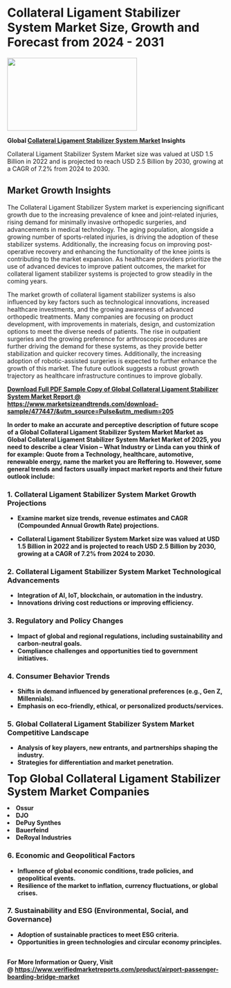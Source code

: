 <H1>Collateral Ligament Stabilizer System Market Size, Growth and Forecast from 2024 - 2031</H1><img class="aligncenter size-medium wp-image-584254" src="https://thirdeyenews.in/wp-content/uploads/2024/09/Global-Market-Research-300x168.jpeg" alt="" width="300" height="168" /><p><strong>Global&nbsp;<a href="https://www.marketsizeandtrends.com/download-sample/477447/&amp;utm_source=Pulse&amp;utm_medium=205">Collateral Ligament Stabilizer System Market</a> Insights</strong></p><p>Collateral Ligament Stabilizer System Market size was valued at USD 1.5 Billion in 2022 and is projected to reach USD 2.5 Billion by 2030, growing at a CAGR of 7.2% from 2024 to 2030.</p><p><h2>Market Growth Insights</h2> <p>The Collateral Ligament Stabilizer System market is experiencing significant growth due to the increasing prevalence of knee and joint-related injuries, rising demand for minimally invasive orthopedic surgeries, and advancements in medical technology. The aging population, alongside a growing number of sports-related injuries, is driving the adoption of these stabilizer systems. Additionally, the increasing focus on improving post-operative recovery and enhancing the functionality of the knee joints is contributing to the market expansion. As healthcare providers prioritize the use of advanced devices to improve patient outcomes, the market for collateral ligament stabilizer systems is projected to grow steadily in the coming years.</p> <p><strong><a href="#"></a></strong></p> <p>The market growth of collateral ligament stabilizer systems is also influenced by key factors such as technological innovations, increased healthcare investments, and the growing awareness of advanced orthopedic treatments. Many companies are focusing on product development, with improvements in materials, design, and customization options to meet the diverse needs of patients. The rise in outpatient surgeries and the growing preference for arthroscopic procedures are further driving the demand for these systems, as they provide better stabilization and quicker recovery times. Additionally, the increasing adoption of robotic-assisted surgeries is expected to further enhance the growth of this market. The future outlook suggests a robust growth trajectory as healthcare infrastructure continues to improve globally.</p> <p><strong><a href="#"></p><p><span class=""><strong>Download Full PDF Sample Copy of Global Collateral Ligament Stabilizer System Market Report</strong> @ <a href="https://www.marketsizeandtrends.com/download-sample/477447/&amp;utm_source=Pulse&amp;utm_medium=205" target="_blank">https://www.marketsizeandtrends.com/download-sample/477447/&amp;utm_source=Pulse&amp;utm_medium=205</a></span></p><p>In order to make an accurate and perceptive description of future scope of a Global&nbsp;Collateral Ligament Stabilizer System Market Market as Global&nbsp;Collateral Ligament Stabilizer System Market Market of 2025, you need to describe a clear Vision &ndash; What Industry or Linda can you think of for example: Quote from a Technology, healthcare, automotive, renewable energy, name the market you are Reffering to. However, some general trends and factors usually impact market reports and their future outlook include:</p><h3>1.&nbsp;<strong>Collateral Ligament Stabilizer System Market Growth Projections</strong></h3><ul><li>Examine market size trends, revenue estimates and CAGR (Compounded Annual Growth Rate) projections.</li><li><p>Collateral Ligament Stabilizer System Market size was valued at USD 1.5 Billion in 2022 and is projected to reach USD 2.5 Billion by 2030, growing at a CAGR of 7.2% from 2024 to 2030.</p></li></ul><h3>2.&nbsp;<strong>Collateral Ligament Stabilizer System Market Technological Advancements</strong></h3><ul><li>Integration of AI, IoT, blockchain, or automation in the industry.</li><li>Innovations driving cost reductions or improving efficiency.</li></ul><h3>3.&nbsp;<strong>Regulatory and Policy Changes</strong></h3><ul><li>Impact of global and regional regulations, including sustainability and carbon-neutral goals.</li><li>Compliance challenges and opportunities tied to government initiatives.</li></ul><h3>4.&nbsp;<strong>Consumer Behavior Trends</strong></h3><ul><li>Shifts in demand influenced by generational preferences (e.g., Gen Z, Millennials).</li><li>Emphasis on eco-friendly, ethical, or personalized products/services.</li></ul><h3>5.&nbsp;<strong>Global Collateral Ligament Stabilizer System Market Competitive Landscape</strong></h3><ul><li>Analysis of key players, new entrants, and partnerships shaping the industry.</li><li>Strategies for differentiation and market penetration.</li></ul><p data-pm-slice="1 1 []"><span style="color: inherit; font-family: inherit; font-size: 25px;">Top Global Collateral Ligament Stabilizer System Market Companies</span></p><div class="" data-test-id=""><p><li>Ossur</li><li> DJO</li><li> DePuy Synthes</li><li> Bauerfeind</li><li> DeRoyal Industries</li></p></div><h3>6.&nbsp;<strong>Economic and Geopolitical Factors</strong></h3><ul><li>Influence of global economic conditions, trade policies, and geopolitical events.</li><li>Resilience of the market to inflation, currency fluctuations, or global crises.</li></ul><h3>7.&nbsp;<strong>Sustainability and ESG (Environmental, Social, and Governance)</strong></h3><ul><li>Adoption of sustainable practices to meet ESG criteria.</li><li>Opportunities in green technologies and circular economy principles.</li></ul><h2><strong style="font-size: 14px;">For More Information or Query, Visit @&nbsp;</strong><a style="background-color: #ffffff; font-size: 14px;" href="https://www.marketsizeandtrends.com/report/collateral-ligament-stabilizer-system-market/" target="_blank">https://www.verifiedmarketreports.com/product/airport-passenger-boarding-bridge-market</a></h2>

